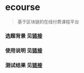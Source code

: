 # ecourse

> 基于区块链的在线付费课程平台

### 选题背景  见[链接](/doc/选题背景.md)

### 使用说明  见[链接](/doc/使用说明.md)

### 测试结果  见[链接](/doc/测试结果.md)
